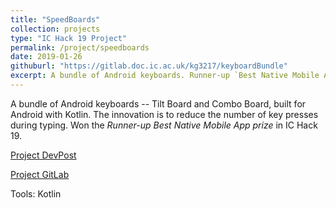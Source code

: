 ```yaml
---
title: "SpeedBoards"
collection: projects
type: "IC Hack 19 Project"
permalink: /project/speedboards
date: 2019-01-26
githuburl: "https://gitlab.doc.ic.ac.uk/kg3217/keyboardBundle"
excerpt: A bundle of Android keyboards. Runner-up `Best Native Mobile App' prize in IC Hack 19.
---
```


A bundle of Android keyboards -- Tilt Board and Combo Board, built for Android
with Kotlin. The innovation is to reduce the number of key presses during
typing. Won the *Runner-up Best Native Mobile App prize* in IC Hack 19. 

[Project DevPost](https://devpost.com/software/speedboards)

[Project GitLab](https://gitlab.doc.ic.ac.uk/kg3217/keyboardBundle)

Tools: Kotlin
